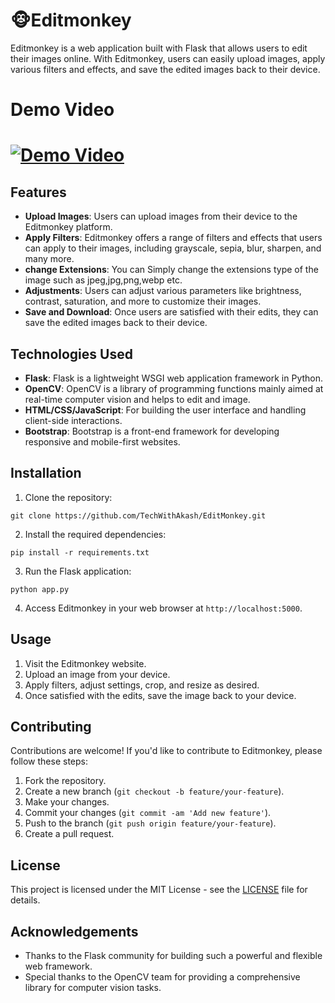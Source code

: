 
# 🐵Editmonkey 

Editmonkey is a web application built with Flask that allows users to edit their images online. With Editmonkey, users can easily upload images, apply various filters and effects, and save the edited images back to their device.

# Demo Video

# [![Demo Video](https://img.youtube.com/vi/placeholder/0.jpg)](https://github.com/user-attachments/assets/3feb7c94-de29-446f-8769-d0b9423a856e)

## Features

- **Upload Images**: Users can upload images from their device to the Editmonkey platform.
- **Apply Filters**: Editmonkey offers a range of filters and effects that users can apply to their images, including grayscale, sepia, blur, sharpen, and many more.
- **change Extensions**: You can Simply change the extensions type of the image such as jpeg,jpg,png,webp etc.
- **Adjustments**: Users can adjust various parameters like brightness, contrast, saturation, and more to customize their images.
- **Save and Download**: Once users are satisfied with their edits, they can save the edited images back to their device.

## Technologies Used

- **Flask**: Flask is a lightweight WSGI web application framework in Python.
- **OpenCV**: OpenCV is a library of programming functions mainly aimed at real-time computer vision and helps to edit and image.
- **HTML/CSS/JavaScript**: For building the user interface and handling client-side interactions.
- **Bootstrap**: Bootstrap is a front-end framework for developing responsive and mobile-first websites.

## Installation

1. Clone the repository:

```
git clone https://github.com/TechWithAkash/EditMonkey.git
```

2. Install the required dependencies:

```
pip install -r requirements.txt
```

3. Run the Flask application:

```
python app.py
```

4. Access Editmonkey in your web browser at `http://localhost:5000`.

## Usage

1. Visit the Editmonkey website.
2. Upload an image from your device.
3. Apply filters, adjust settings, crop, and resize as desired.
4. Once satisfied with the edits, save the image back to your device.

## Contributing

Contributions are welcome! If you'd like to contribute to Editmonkey, please follow these steps:

1. Fork the repository.
2. Create a new branch (`git checkout -b feature/your-feature`).
3. Make your changes.
4. Commit your changes (`git commit -am 'Add new feature'`).
5. Push to the branch (`git push origin feature/your-feature`).
6. Create a pull request.

## License

This project is licensed under the MIT License - see the [LICENSE](LICENSE) file for details.

## Acknowledgements

- Thanks to the Flask community for building such a powerful and flexible web framework.
- Special thanks to the OpenCV team for providing a comprehensive library for computer vision tasks.

